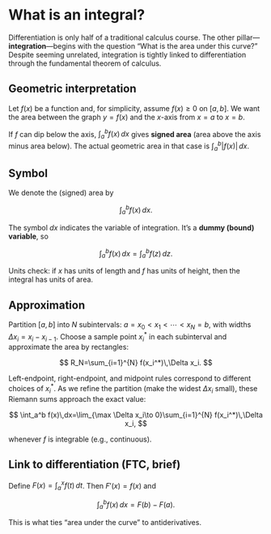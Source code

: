 # What is an integral?

Differentiation is only half of a traditional calculus course. The other pillar—**integration**—begins with the question “What is the area under this curve?” Despite seeming unrelated, integration is tightly linked to differentiation through the fundamental theorem of calculus.

## Geometric interpretation

Let $f(x)$ be a function and, for simplicity, assume $f(x)\ge 0$ on $[a,b]$. We want the area between the graph $y=f(x)$ and the $x$-axis from $x=a$ to $x=b$.

If $f$ can dip below the axis, $\int_a^b f(x)\,dx$ gives **signed area** (area above the axis minus area below). The actual geometric area in that case is $\int_a^b |f(x)|\,dx$.

## Symbol

We denote the (signed) area by

$$
\int_a^b f(x)\,dx.
$$

The symbol $dx$ indicates the variable of integration. It’s a **dummy (bound) variable**, so

$$
\int_a^b f(x)\,dx=\int_a^b f(z)\,dz.
$$

Units check: if $x$ has units of length and $f$ has units of height, then the integral has units of area.

## Approximation

Partition $[a,b]$ into $N$ subintervals: $a=x_0<x_1<\cdots<x_N=b$, with widths $\Delta x_i=x_i-x_{i-1}$. Choose a sample point $x_i^*$ in each subinterval and approximate the area by rectangles:

$$
R_N=\sum_{i=1}^{N} f(x_i^*)\,\Delta x_i.
$$

Left-endpoint, right-endpoint, and midpoint rules correspond to different choices of $x_i^*$. As we refine the partition (make the widest $\Delta x_i$ small), these Riemann sums approach the exact value:

$$
\int_a^b f(x)\,dx=\lim_{\max \Delta x_i\to 0}\sum_{i=1}^{N} f(x_i^*)\,\Delta x_i,
$$

whenever $f$ is integrable (e.g., continuous).

## Link to differentiation (FTC, brief)

Define $F(x)=\int_a^{x} f(t)\,dt$. Then $F'(x)=f(x)$ and

$$
\int_a^b f(x)\,dx=F(b)-F(a).
$$

This is what ties “area under the curve” to antiderivatives.
